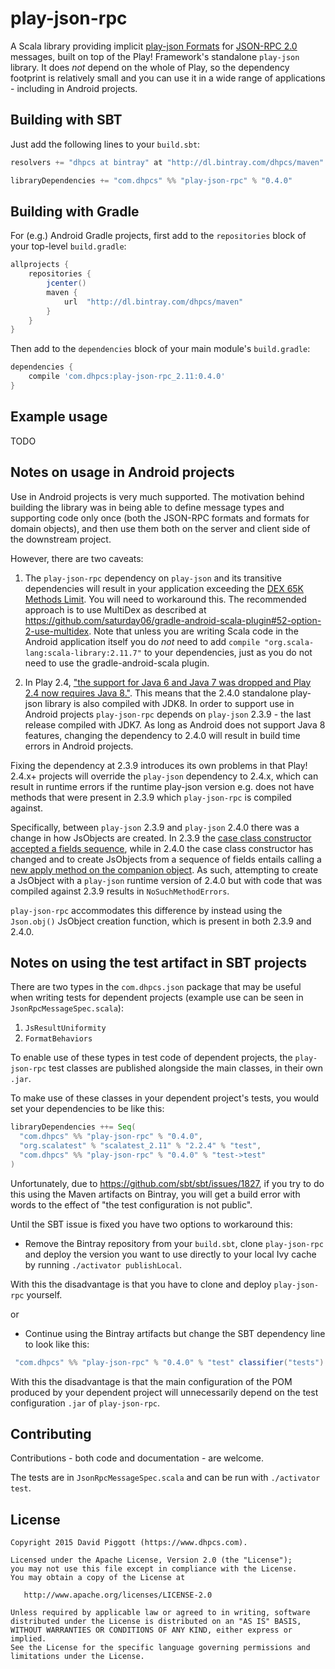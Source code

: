 play-json-rpc
=============

A Scala library providing implicit [play-json Formats](https://www.playframework.com/documentation/2.3.x/ScalaJson) for [JSON-RPC 2.0](http://www.jsonrpc.org/specification) messages, built on top of the Play! Framework's standalone `play-json` library. It does *not* depend on the whole of Play, so the dependency footprint is relatively small and you can use it in a wide range of applications - including in Android projects.


Building with SBT
-----------------

Just add the following lines to your `build.sbt`:

```scala
resolvers += "dhpcs at bintray" at "http://dl.bintray.com/dhpcs/maven"

libraryDependencies += "com.dhpcs" %% "play-json-rpc" % "0.4.0"
```


Building with Gradle
--------------------

For (e.g.) Android Gradle projects, first add to the `repositories` block of your top-level `build.gradle`:

```groovy
allprojects {
    repositories {
        jcenter()
        maven {
            url  "http://dl.bintray.com/dhpcs/maven"
        }
    }
}
```

Then add to the `dependencies` block of your main module's `build.gradle`:

```groovy
dependencies {
    compile 'com.dhpcs:play-json-rpc_2.11:0.4.0'
}
```


Example usage
-------------

TODO


Notes on usage in Android projects
----------------------------------

Use in Android projects is very much supported. The motivation behind building the library was in being able to define message types and supporting code only once (both the JSON-RPC formats and formats for domain objects), and then use them both on the server and client side of the downstream project.

However, there are two caveats:

1. The `play-json-rpc` dependency on `play-json` and its transitive dependencies will result in your application exceeding the [DEX 65K Methods Limit](https://developer.android.com/tools/building/multidex.html). You will need to workaround this. The recommended approach is to use MultiDex as described at https://github.com/saturday06/gradle-android-scala-plugin#52-option-2-use-multidex. Note that unless you are writing Scala code in the Android application itself you do *not* need to add `compile "org.scala-lang:scala-library:2.11.7"` to your dependencies, just as you do not need to use the gradle-android-scala plugin.

1. In Play 2.4, ["the support for Java 6 and Java 7 was dropped and Play 2.4 now requires Java 8."](https://playframework.com/documentation/2.4.x/Migration24). This means that the 2.4.0 standalone play-json library is also compiled with JDK8. In order to support use in Android projects `play-json-rpc` depends on `play-json` 2.3.9 - the last release compiled with JDK7. As long as Android does not support Java 8 features, changing the dependency to 2.4.0 will result in build time errors in Android projects.

 Fixing the dependency at 2.3.9 introduces its own problems in that Play! 2.4.x+ projects will override the `play-json` dependency to 2.4.x, which can result in runtime errors if the runtime play-json version e.g. does not have methods that were present in 2.3.9 which `play-json-rpc` is compiled against.

 Specifically, between `play-json` 2.3.9 and `play-json` 2.4.0 there was a change in how JsObjects are created. In 2.3.9 the [case class constructor accepted a fields sequence](https://github.com/playframework/playframework/blob/2.3.9/framework/src/play-json/src/main/scala/play/api/libs/json/JsValue.scala#L166), while in 2.4.0 the case class constructor has changed and to create JsObjects from a sequence of fields entails calling a [new apply method on the companion object](https://github.com/playframework/playframework/blob/2.4.0/framework/src/play-json/src/main/scala/play/api/libs/json/JsValue.scala#L154). As such, attempting to create a JsObject with a `play-json` runtime version of 2.4.0 but with code that was compiled against 2.3.9 results in `NoSuchMethodErrors`.

 `play-json-rpc` accommodates this difference by instead using the `Json.obj()` JsObject creation function, which is present in both 2.3.9 and 2.4.0.


Notes on using the test artifact in SBT projects
------------------------------------------------

There are two types in the `com.dhpcs.json` package that may be useful when writing tests for dependent projects (example use can be seen in `JsonRpcMessageSpec.scala`):
1. `JsResultUniformity`
1. `FormatBehaviors`


To enable use of these types in test code of dependent projects, the `play-json-rpc` test classes are published alongside the main classes, in their own `.jar`.

To make use of these classes in your dependent project's tests, you would set your dependencies to be like this:

```scala
libraryDependencies ++= Seq(
  "com.dhpcs" %% "play-json-rpc" % "0.4.0",
  "org.scalatest" % "scalatest_2.11" % "2.2.4" % "test",
  "com.dhpcs" %% "play-json-rpc" % "0.4.0" % "test->test"
)
```

Unfortunately, due to https://github.com/sbt/sbt/issues/1827, if you try to do this using the Maven artifacts on Bintray, you will get a build error with words to the effect of "the test configuration is not public".

Until the SBT issue is fixed you have two options to workaround this:
* Remove the Bintray repository from your `build.sbt`, clone `play-json-rpc` and deploy the version you want to use directly to your local Ivy cache by running `./activator publishLocal`.

 With this the disadvantage  is that you have to clone and deploy `play-json-rpc` yourself.

or

* Continue using the Bintray artifacts but change the SBT dependency line to look like this:
```scala
 "com.dhpcs" %% "play-json-rpc" % "0.4.0" % "test" classifier("tests")
```

 With this the disadvantage is that the main configuration of the POM produced by your dependent project will unnecessarily depend on the test configuration `.jar` of `play-json-rpc`.


Contributing
------------

Contributions - both code and documentation - are welcome.

The tests are in `JsonRpcMessageSpec.scala` and can be run with `./activator test`.


License
-------

```
Copyright 2015 David Piggott (https://www.dhpcs.com).

Licensed under the Apache License, Version 2.0 (the "License");
you may not use this file except in compliance with the License.
You may obtain a copy of the License at

   http://www.apache.org/licenses/LICENSE-2.0

Unless required by applicable law or agreed to in writing, software
distributed under the License is distributed on an "AS IS" BASIS,
WITHOUT WARRANTIES OR CONDITIONS OF ANY KIND, either express or implied.
See the License for the specific language governing permissions and
limitations under the License.
```
